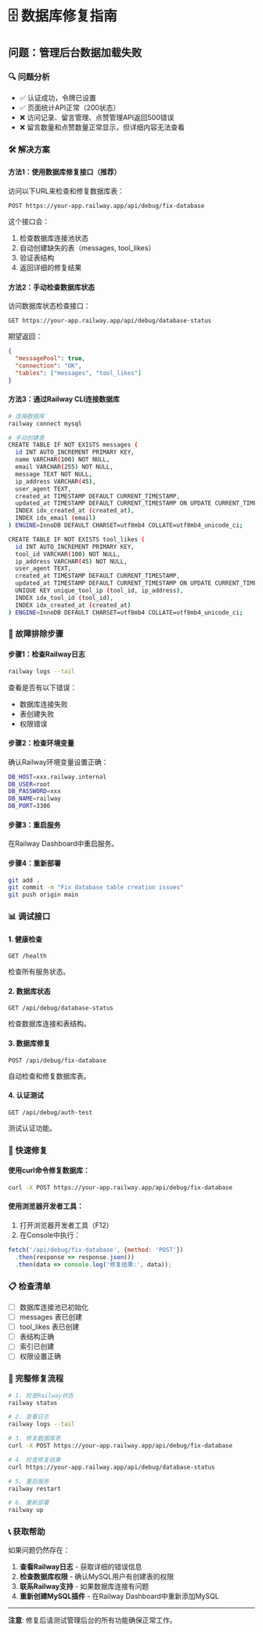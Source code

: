 # 🗄️ 数据库修复指南

## 问题：管理后台数据加载失败

### 🔍 问题分析
- ✅ 认证成功，令牌已设置
- ✅ 页面统计API正常（200状态）
- ❌ 访问记录、留言管理、点赞管理API返回500错误
- ❌ 留言数量和点赞数量正常显示，但详细内容无法查看

### 🛠️ 解决方案

#### 方法1：使用数据库修复接口（推荐）

访问以下URL来检查和修复数据库表：
```
POST https://your-app.railway.app/api/debug/fix-database
```

这个接口会：
1. 检查数据库连接池状态
2. 自动创建缺失的表（messages, tool_likes）
3. 验证表结构
4. 返回详细的修复结果

#### 方法2：手动检查数据库状态

访问数据库状态检查接口：
```
GET https://your-app.railway.app/api/debug/database-status
```

期望返回：
```json
{
  "messagePool": true,
  "connection": "OK",
  "tables": ["messages", "tool_likes"]
}
```

#### 方法3：通过Railway CLI连接数据库

```bash
# 连接数据库
railway connect mysql

# 手动创建表
CREATE TABLE IF NOT EXISTS messages (
  id INT AUTO_INCREMENT PRIMARY KEY,
  name VARCHAR(100) NOT NULL,
  email VARCHAR(255) NOT NULL,
  message TEXT NOT NULL,
  ip_address VARCHAR(45),
  user_agent TEXT,
  created_at TIMESTAMP DEFAULT CURRENT_TIMESTAMP,
  updated_at TIMESTAMP DEFAULT CURRENT_TIMESTAMP ON UPDATE CURRENT_TIMESTAMP,
  INDEX idx_created_at (created_at),
  INDEX idx_email (email)
) ENGINE=InnoDB DEFAULT CHARSET=utf8mb4 COLLATE=utf8mb4_unicode_ci;

CREATE TABLE IF NOT EXISTS tool_likes (
  id INT AUTO_INCREMENT PRIMARY KEY,
  tool_id VARCHAR(100) NOT NULL,
  ip_address VARCHAR(45) NOT NULL,
  user_agent TEXT,
  created_at TIMESTAMP DEFAULT CURRENT_TIMESTAMP,
  updated_at TIMESTAMP DEFAULT CURRENT_TIMESTAMP ON UPDATE CURRENT_TIMESTAMP,
  UNIQUE KEY unique_tool_ip (tool_id, ip_address),
  INDEX idx_tool_id (tool_id),
  INDEX idx_created_at (created_at)
) ENGINE=InnoDB DEFAULT CHARSET=utf8mb4 COLLATE=utf8mb4_unicode_ci;
```

### 🔧 故障排除步骤

#### 步骤1：检查Railway日志
```bash
railway logs --tail
```

查看是否有以下错误：
- 数据库连接失败
- 表创建失败
- 权限错误

#### 步骤2：检查环境变量
确认Railway环境变量设置正确：
```bash
DB_HOST=xxx.railway.internal
DB_USER=root
DB_PASSWORD=xxx
DB_NAME=railway
DB_PORT=3306
```

#### 步骤3：重启服务
在Railway Dashboard中重启服务。

#### 步骤4：重新部署
```bash
git add .
git commit -m "Fix database table creation issues"
git push origin main
```

### 📊 调试接口

#### 1. 健康检查
```
GET /health
```
检查所有服务状态。

#### 2. 数据库状态
```
GET /api/debug/database-status
```
检查数据库连接和表结构。

#### 3. 数据库修复
```
POST /api/debug/fix-database
```
自动检查和修复数据库表。

#### 4. 认证测试
```
GET /api/debug/auth-test
```
测试认证功能。

### 🚀 快速修复

#### 使用curl命令修复数据库：
```bash
curl -X POST https://your-app.railway.app/api/debug/fix-database
```

#### 使用浏览器开发者工具：
1. 打开浏览器开发者工具（F12）
2. 在Console中执行：
```javascript
fetch('/api/debug/fix-database', {method: 'POST'})
  .then(response => response.json())
  .then(data => console.log('修复结果:', data));
```

### 📋 检查清单

- [ ] 数据库连接池已初始化
- [ ] messages 表已创建
- [ ] tool_likes 表已创建
- [ ] 表结构正确
- [ ] 索引已创建
- [ ] 权限设置正确

### 🔄 完整修复流程

```bash
# 1. 检查Railway状态
railway status

# 2. 查看日志
railway logs --tail

# 3. 修复数据库表
curl -X POST https://your-app.railway.app/api/debug/fix-database

# 4. 检查修复结果
curl https://your-app.railway.app/api/debug/database-status

# 5. 重启服务
railway restart

# 6. 重新部署
railway up
```

### 📞 获取帮助

如果问题仍然存在：

1. **查看Railway日志** - 获取详细的错误信息
2. **检查数据库权限** - 确认MySQL用户有创建表的权限
3. **联系Railway支持** - 如果数据库连接有问题
4. **重新创建MySQL插件** - 在Railway Dashboard中重新添加MySQL

---

**注意**: 修复后请测试管理后台的所有功能确保正常工作。
